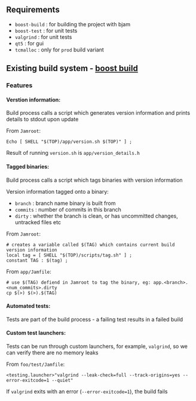 ## Requirements

- `boost-build` : for building the project with bjam
- `boost-test`  : for unit tests
- `valgrind`    : for unit tests
- `qt5`         : for gui
- `tcmalloc`    : only for `prod` build variant

## Existing build system - [boost build](http://www.boost.org/build/)

### Features

#### Verstion information:

Build process calls a script which generates version information and prints details to stdout upon update

From `Jamroot`:

    Echo [ SHELL "$(TOP)/app/version.sh $(TOP)" ] ;

Result of running `version.sh` is `app/version_details.h`

#### Tagged binaries:

Build process calls a script which tags binaries with version information

Version information tagged onto a binary:

- `branch`  : branch name binary is built from
- `commits` : number of commits in this branch
- `dirty`   : whether the branch is clean, or has uncommitted changes, untracked files etc

From `Jamroot`:

    # creates a variable called $(TAG) which contains current build version information
    local tag = [ SHELL "$(TOP)/scripts/tag.sh" ] ;
    constant TAG : $(tag) ;

From `app/Jamfile`:

    # use $(TAG) defiend in Jamroot to tag the binary, eg: app.<branch>.<num_commits>.dirty
    cp $(>) $(>).$(TAG) 

#### Automated tests:

Tests are part of the build process - a failing test results in a failed build

#### Custom test launchers:

Tests can be run through custom launchers, for example, `valgrind`, so we can verify there are no memory leaks

From `foo/test/Jamfile`:

    <testing.launcher>"valgrind --leak-check=full --track-origins=yes --error-exitcode=1 --quiet"

If `valgrind` exits with an error (`--error-exitcode=1`), the build fails
